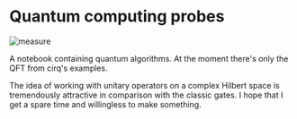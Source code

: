 # Quantum computing probes

![measure](http://mishurov.co.uk/images/github/quantum_probes/measurement.png)

A notebook containing quantum algorithms. At the moment there's only the QFT from cirq's examples.

The idea of working with unitary operators on a complex Hilbert space is tremendously attractive in comparison with the classic gates. I hope that I get a spare time and willingless to make something.

